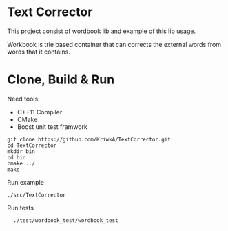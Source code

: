 Text Corrector
============
This project consist of wordbook lib and example of this lib usage.

Workbook is trie based container that can corrects the external words from words that it contains.


Clone, Build & Run
============
Need tools:
  * C++11 Compiler
  * CMake
  * Boost unit test framwork
```
git clone https://github.com/KriwkA/TextCorrector.git
cd TextCorrector
mkdir bin
cd bin
cmake ../
make
```
Run example
```
./src/TextCorrector
```

Run tests
```
  ./test/wordbook_test/wordbook_test
```
